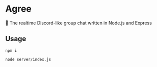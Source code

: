 # Agree
:speech_balloon: The realtime Discord-like group chat written in Node.js and Express

## Usage

`npm i`

`node server/index.js`
